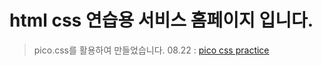 # html css 연습용 서비스 홈페이지 입니다.

> pico.css를 활용하여 만들었습니다.
> 08.22 : <a href="https://ghdaud30.github.io/html_hompage/">pico css practice</a>
